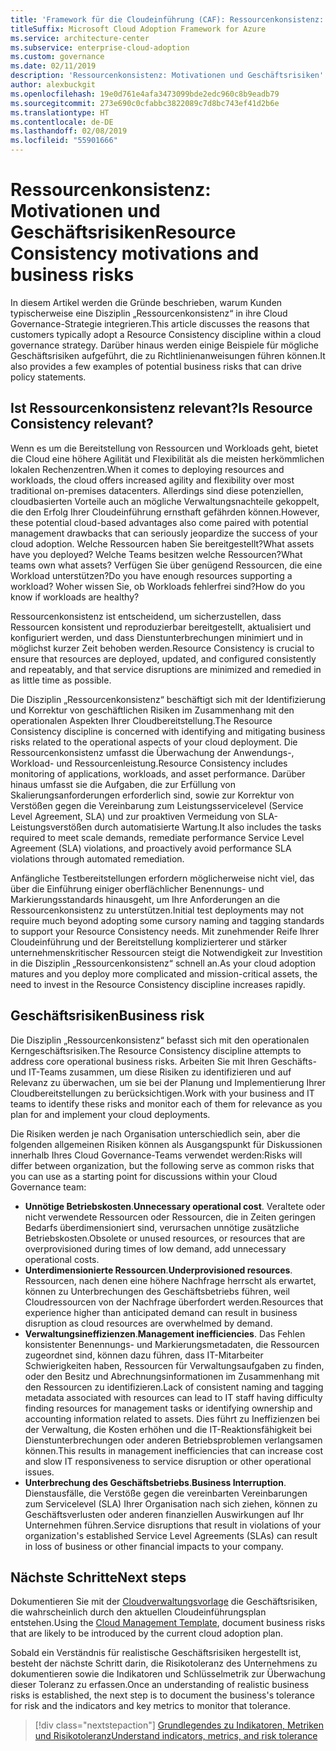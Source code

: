 ```yaml
---
title: 'Framework für die Cloudeinführung (CAF): Ressourcenkonsistenz: Motivationen und Geschäftsrisiken'
titleSuffix: Microsoft Cloud Adoption Framework for Azure
ms.service: architecture-center
ms.subservice: enterprise-cloud-adoption
ms.custom: governance
ms.date: 02/11/2019
description: 'Ressourcenkonsistenz: Motivationen und Geschäftsrisiken'
author: alexbuckgit
ms.openlocfilehash: 19e0d761e4afa3473099bde2edc960c8b9eadb79
ms.sourcegitcommit: 273e690c0cfabbc3822089c7d8bc743ef41d2b6e
ms.translationtype: HT
ms.contentlocale: de-DE
ms.lasthandoff: 02/08/2019
ms.locfileid: "55901666"
---
```

# <a name="resource-consistency-motivations-and-business-risks"></a><span data-ttu-id="e3898-103">Ressourcenkonsistenz: Motivationen und Geschäftsrisiken</span><span class="sxs-lookup"><span data-stu-id="e3898-103">Resource Consistency motivations and business risks</span></span>

<span data-ttu-id="e3898-104">In diesem Artikel werden die Gründe beschrieben, warum Kunden typischerweise eine Disziplin „Ressourcenkonsistenz“ in ihre Cloud Governance-Strategie integrieren.</span><span class="sxs-lookup"><span data-stu-id="e3898-104">This article discusses the reasons that customers typically adopt a Resource Consistency discipline within a cloud governance strategy.</span></span> <span data-ttu-id="e3898-105">Darüber hinaus werden einige Beispiele für mögliche Geschäftsrisiken aufgeführt, die zu Richtlinienanweisungen führen können.</span><span class="sxs-lookup"><span data-stu-id="e3898-105">It also provides a few examples of potential business risks that can drive policy statements.</span></span>

<!-- markdownlint-disable MD026 -->

## <a name="is-resource-consistency-relevant"></a><span data-ttu-id="e3898-106">Ist Ressourcenkonsistenz relevant?</span><span class="sxs-lookup"><span data-stu-id="e3898-106">Is Resource Consistency relevant?</span></span>

<span data-ttu-id="e3898-107">Wenn es um die Bereitstellung von Ressourcen und Workloads geht, bietet die Cloud eine höhere Agilität und Flexibilität als die meisten herkömmlichen lokalen Rechenzentren.</span><span class="sxs-lookup"><span data-stu-id="e3898-107">When it comes to deploying resources and workloads, the cloud offers increased agility and flexibility over most traditional on-premises datacenters.</span></span> <span data-ttu-id="e3898-108">Allerdings sind diese potenziellen, cloudbasierten Vorteile auch an mögliche Verwaltungsnachteile gekoppelt, die den Erfolg Ihrer Cloudeinführung ernsthaft gefährden können.</span><span class="sxs-lookup"><span data-stu-id="e3898-108">However, these potential cloud-based advantages also come paired with potential management drawbacks that can seriously jeopardize the success of your cloud adoption.</span></span> <span data-ttu-id="e3898-109">Welche Ressourcen haben Sie bereitgestellt?</span><span class="sxs-lookup"><span data-stu-id="e3898-109">What assets have you deployed?</span></span> <span data-ttu-id="e3898-110">Welche Teams besitzen welche Ressourcen?</span><span class="sxs-lookup"><span data-stu-id="e3898-110">What teams own what assets?</span></span> <span data-ttu-id="e3898-111">Verfügen Sie über genügend Ressourcen, die eine Workload unterstützen?</span><span class="sxs-lookup"><span data-stu-id="e3898-111">Do you have enough resources supporting a workload?</span></span> <span data-ttu-id="e3898-112">Woher wissen Sie, ob Workloads fehlerfrei sind?</span><span class="sxs-lookup"><span data-stu-id="e3898-112">How do you know if workloads are healthy?</span></span>

<span data-ttu-id="e3898-113">Ressourcenkonsistenz ist entscheidend, um sicherzustellen, dass Ressourcen konsistent und reproduzierbar bereitgestellt, aktualisiert und konfiguriert werden, und dass Dienstunterbrechungen minimiert und in möglichst kurzer Zeit behoben werden.</span><span class="sxs-lookup"><span data-stu-id="e3898-113">Resource Consistency is crucial to ensure that resources are deployed, updated, and configured consistently and repeatably, and that service disruptions are minimized and remedied in as little time as possible.</span></span>

<span data-ttu-id="e3898-114">Die Disziplin „Ressourcenkonsistenz“ beschäftigt sich mit der Identifizierung und Korrektur von geschäftlichen Risiken im Zusammenhang mit den operationalen Aspekten Ihrer Cloudbereitstellung.</span><span class="sxs-lookup"><span data-stu-id="e3898-114">The Resource Consistency discipline is concerned with identifying and mitigating business risks related to the operational aspects of your cloud deployment.</span></span> <span data-ttu-id="e3898-115">Die Ressourcenkonsistenz umfasst die Überwachung der Anwendungs-, Workload- und Ressourcenleistung.</span><span class="sxs-lookup"><span data-stu-id="e3898-115">Resource Consistency includes monitoring of applications, workloads, and asset performance.</span></span> <span data-ttu-id="e3898-116">Darüber hinaus umfasst sie die Aufgaben, die zur Erfüllung von Skalierungsanforderungen erforderlich sind, sowie zur Korrektur von Verstößen gegen die Vereinbarung zum Leistungsservicelevel (Service Level Agreement, SLA) und zur proaktiven Vermeidung von SLA-Leistungsverstößen durch automatisierte Wartung.</span><span class="sxs-lookup"><span data-stu-id="e3898-116">It also includes the tasks required to meet scale demands, remediate performance Service Level Agreement (SLA) violations, and proactively avoid performance SLA violations through automated remediation.</span></span>

<span data-ttu-id="e3898-117">Anfängliche Testbereitstellungen erfordern möglicherweise nicht viel, das über die Einführung einiger oberflächlicher Benennungs- und Markierungsstandards hinausgeht, um Ihre Anforderungen an die Ressourcenkonsistenz zu unterstützen.</span><span class="sxs-lookup"><span data-stu-id="e3898-117">Initial test deployments may not require much beyond adopting some cursory naming and tagging standards to support your Resource Consistency needs.</span></span> <span data-ttu-id="e3898-118">Mit zunehmender Reife Ihrer Cloudeinführung und der Bereitstellung komplizierterer und stärker unternehmenskritischer Ressourcen steigt die Notwendigkeit zur Investition in die Disziplin „Ressourcenkonsistenz“ schnell an.</span><span class="sxs-lookup"><span data-stu-id="e3898-118">As your cloud adoption matures and you deploy more complicated and mission-critical assets, the need to invest in the Resource Consistency discipline increases rapidly.</span></span>

## <a name="business-risk"></a><span data-ttu-id="e3898-119">Geschäftsrisiken</span><span class="sxs-lookup"><span data-stu-id="e3898-119">Business risk</span></span>

<span data-ttu-id="e3898-120">Die Disziplin „Ressourcenkonsistenz“ befasst sich mit den operationalen Kerngeschäftsrisiken.</span><span class="sxs-lookup"><span data-stu-id="e3898-120">The Resource Consistency discipline attempts to address core operational business risks.</span></span> <span data-ttu-id="e3898-121">Arbeiten Sie mit Ihren Geschäfts- und IT-Teams zusammen, um diese Risiken zu identifizieren und auf Relevanz zu überwachen, um sie bei der Planung und Implementierung Ihrer Cloudbereitstellungen zu berücksichtigen.</span><span class="sxs-lookup"><span data-stu-id="e3898-121">Work with your business and IT teams to identify these risks and monitor each of them for relevance as you plan for and implement your cloud deployments.</span></span>

<span data-ttu-id="e3898-122">Die Risiken werden je nach Organisation unterschiedlich sein, aber die folgenden allgemeinen Risiken können als Ausgangspunkt für Diskussionen innerhalb Ihres Cloud Governance-Teams verwendet werden:</span><span class="sxs-lookup"><span data-stu-id="e3898-122">Risks will differ between organization, but the following serve as common risks that you can use as a starting point for discussions within your Cloud Governance team:</span></span>

- <span data-ttu-id="e3898-123">**Unnötige Betriebskosten**.</span><span class="sxs-lookup"><span data-stu-id="e3898-123">**Unnecessary operational cost**.</span></span> <span data-ttu-id="e3898-124">Veraltete oder nicht verwendete Ressourcen oder Ressourcen, die in Zeiten geringen Bedarfs überdimensioniert sind, verursachen unnötige zusätzliche Betriebskosten.</span><span class="sxs-lookup"><span data-stu-id="e3898-124">Obsolete or unused resources, or resources that are overprovisioned during times of low demand, add unnecessary operational costs.</span></span>
- <span data-ttu-id="e3898-125">**Unterdimensionierte Ressourcen**.</span><span class="sxs-lookup"><span data-stu-id="e3898-125">**Underprovisioned resources**.</span></span> <span data-ttu-id="e3898-126">Ressourcen, nach denen eine höhere Nachfrage herrscht als erwartet, können zu Unterbrechungen des Geschäftsbetriebs führen, weil Cloudressourcen von der Nachfrage überfordert werden.</span><span class="sxs-lookup"><span data-stu-id="e3898-126">Resources that experience higher than anticipated demand can result in business disruption as cloud resources are overwhelmed by demand.</span></span>
- <span data-ttu-id="e3898-127">**Verwaltungsineffizienzen**.</span><span class="sxs-lookup"><span data-stu-id="e3898-127">**Management inefficiencies**.</span></span> <span data-ttu-id="e3898-128">Das Fehlen konsistenter Benennungs- und Markierungsmetadaten, die Ressourcen zugeordnet sind, können dazu führen, dass IT-Mitarbeiter Schwierigkeiten haben, Ressourcen für Verwaltungsaufgaben zu finden, oder den Besitz und Abrechnungsinformationen im Zusammenhang mit den Ressourcen zu identifizieren.</span><span class="sxs-lookup"><span data-stu-id="e3898-128">Lack of consistent naming and tagging metadata associated with resources can lead to IT staff having difficulty finding resources for management tasks or identifying ownership and accounting information related to assets.</span></span> <span data-ttu-id="e3898-129">Dies führt zu Ineffizienzen bei der Verwaltung, die Kosten erhöhen und die IT-Reaktionsfähigkeit bei Dienstunterbrechungen oder anderen Betriebsproblemen verlangsamen können.</span><span class="sxs-lookup"><span data-stu-id="e3898-129">This results in management inefficiencies that can increase cost and slow IT responsiveness to service disruption or other operational issues.</span></span>
- <span data-ttu-id="e3898-130">**Unterbrechung des Geschäftsbetriebs**.</span><span class="sxs-lookup"><span data-stu-id="e3898-130">**Business Interruption**.</span></span> <span data-ttu-id="e3898-131">Dienstausfälle, die Verstöße gegen die vereinbarten Vereinbarungen zum Servicelevel (SLA) Ihrer Organisation nach sich ziehen, können zu Geschäftsverlusten oder anderen finanziellen Auswirkungen auf Ihr Unternehmen führen.</span><span class="sxs-lookup"><span data-stu-id="e3898-131">Service disruptions that result in violations of your organization's established Service Level Agreements (SLAs) can result in loss of business or other financial impacts to your company.</span></span>

## <a name="next-steps"></a><span data-ttu-id="e3898-132">Nächste Schritte</span><span class="sxs-lookup"><span data-stu-id="e3898-132">Next steps</span></span>

<span data-ttu-id="e3898-133">Dokumentieren Sie mit der [Cloudverwaltungsvorlage](./template.md) die Geschäftsrisiken, die wahrscheinlich durch den aktuellen Cloudeinführungsplan entstehen.</span><span class="sxs-lookup"><span data-stu-id="e3898-133">Using the [Cloud Management Template](./template.md), document business risks that are likely to be introduced by the current cloud adoption plan.</span></span>

<span data-ttu-id="e3898-134">Sobald ein Verständnis für realistische Geschäftsrisiken hergestellt ist, besteht der nächste Schritt darin, die Risikotoleranz des Unternehmens zu dokumentieren sowie die Indikatoren und Schlüsselmetrik zur Überwachung dieser Toleranz zu erfassen.</span><span class="sxs-lookup"><span data-stu-id="e3898-134">Once an understanding of realistic business risks is established, the next step is to document the business's tolerance for risk and the indicators and key metrics to monitor that tolerance.</span></span>

> [!div class="nextstepaction"]
> [<span data-ttu-id="e3898-135">Grundlegendes zu Indikatoren, Metriken und Risikotoleranz</span><span class="sxs-lookup"><span data-stu-id="e3898-135">Understand indicators, metrics, and risk tolerance</span></span>](./metrics-tolerance.md)
